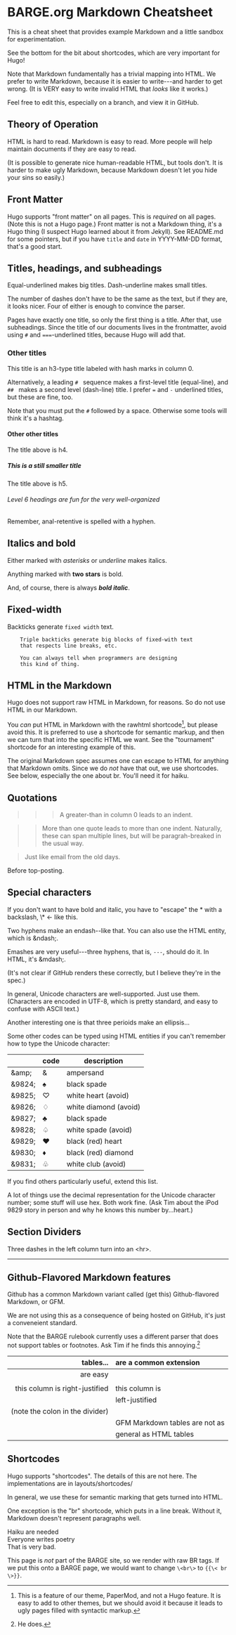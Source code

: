 
BARGE.org Markdown Cheatsheet
=============================

This is a cheat sheet that provides example Markdown and a little sandbox for
experimentation.

See the bottom for the bit about shortcodes, which are very important for Hugo!

Note that Markdown fundamentally has a trivial mapping into HTML.  We prefer to
write Markdown, because it is easier to write---and harder to get wrong.  (It
is VERY easy to write invalid HTML that _looks_ like it works.)

Feel free to edit this, especially on a branch, and view it in GitHub.

Theory of Operation
-------------------

HTML is hard to read.  Markdown is easy to read.  More people will help maintain
documents if they are easy to read.

(It is possible to generate nice human-readable HTML, but tools don't.  It is
harder to make ugly Markdown, because Markdown doesn't let you hide your sins
so easily.)

Front Matter
------------

Hugo supports "front matter" on all pages.  This is _required_ on all pages.
(Note this is not a Hugo page.)  Front matter is not a Markdown thing, it's a
Hugo thing (I suspect Hugo learned about it from Jekyll).  See README.md for
some pointers, but if you have `title` and `date` in YYYY-MM-DD format, that's
a good start.

Titles, headings, and subheadings
---------------------------------

Equal-underlined makes big titles.  Dash-underline makes small titles.

The number of dashes don't have to be the same as the text, but if they are, it
looks nicer.  Four of either is enough to convince the parser.

Pages have exactly one title, so only the first thing is a title.  After that,
use subheadings.  Since the title of our documents lives in the frontmatter,
avoid using `#` and `===`-underlined titles, because Hugo will add that.

### Other titles

This title is an h3-type title labeled with hash marks in column 0.

Alternatively, a leading `# ` sequence makes a first-level title (equal-line),
and `## ` makes a second level (dash-line) title.  I prefer `=` and `-`
underlined titles, but these are fine, too.

Note that you must put the `#` followed by a space.  Otherwise some tools will
think it's a hashtag.

#### Other other titles

The title above is h4.

##### This is a still smaller title

The title above is h5.

###### Level 6 headings are fun for the very well-organized

Remember, anal-retentive is spelled with a hyphen.

## Italics and bold

Either marked with *asterisks* or _underline_ makes italics.

Anything marked with **two stars** is bold.

And, of course, there is always _**bold italic**_.

## Fixed-width

Backticks generate `fixed width` text.

```
    Triple backticks generate big blocks of fixed-with text
    that respects line breaks, etc.
    
    You can always tell when programmers are designing 
    this kind of thing.
```

## HTML in the Markdown

Hugo does not support raw HTML in Markdown, for reasons.  So do not use HTML in
our Markdown.

You _can_ put HTML in Markdown with the rawhtml shortcode[^2], but please avoid
this.  It is preferred to use a shortcode for semantic markup, and then we can
turn that into the specific HTML we want.  See the "tournament" shortcode for
an interesting example of this.

[^2]: This is a feature of our theme, PaperMod, and not a Hugo feature.  It is
    easy to add to other themes, but we should avoid it because it leads to
    ugly pages filled with syntactic markup.

The original Markdown spec assumes one can escape to HTML for anything that
Markdown omits.  Since we do _not_ have that out, we use shortcodes. See below,
especially the one about br.  You'll need it for haiku.

## Quotations

> > > A greater-than in column 0 leads to an indent.

> > More than one quote leads to more than one indent.
> > Naturally, these can span multiple lines,
> > but will be paragrah-breaked in the usual way.

> Just like email from the old days.

Before top-posting.

## Special characters

If you don't want to have bold and italic, you have to "escape" the \* with a
backslash, \\\* \<- like this.

Two hyphens make an endash--like that.  You can also use the HTML entity, which is
&amp;ndash;.

Emashes are very useful---three hyphens, that is, `---`, should do it.  In HTML,
it's &amp;mdash;.

(It's not clear if GitHub renders these correctly, but I believe they're in the spec.)

In general, Unicode characters are well-supported.  Just use them.  (Characters
are encoded in UTF-8, which is pretty standard, and easy to confuse with ASCII
text.)

Another interesting one is that three perioids make an ellipsis...

Some other codes can be typed using HTML entities if you can't remember how to type the Unicode character:

|            | code    | description           |
|------------|:--------|-----------------------|
| &amp;amp;  | &amp;   | ampersand             |
| &amp;9824; | &#9824; | black spade           |
| &amp;9825; | &#9825; | white heart (avoid)   |
| &amp;9826; | &#9826; | white diamond (avoid) |
| &amp;9827; | &#9827; | black spade           |
| &amp;9828; | &#9828; | white spade  (avoid)  |
| &amp;9829; | &#9829; | black (red) heart     |
| &amp;9830; | &#9830; | black (red) diamond   |
| &amp;9831; | &#9831; | white club (avoid)    |

If you find others particularly useful, extend this list.

A lot of things use the decimal representation for the Unicode character
number; some stuff will use hex.  Both work fine.  (Ask Tim about the iPod 9829
story in person and why he knows this number by...heart.)

## Section Dividers

Three dashes in the left column turn into an \<hr\>.

---

## Github-Flavored Markdown features

Github has a common Markdown variant called (get this) Github-flavored
Markdown, or GFM.

We are not using this as a consequence of being hosted on GitHub, it's just a
conveneient standard.

Note that the BARGE rulebook currently uses a different parser that does not
support tables or footnotes.  Ask Tim if he finds this annoying.[^1]

|                       tables... | are a common extension         |
|--------------------------------:|:-------------------------------|
|                        are easy |                                |
|                                 |                                |
|  this column is right-justified | this column is                 |
|                                 | left-justified                 |
| (note the colon in the divider) |                                |
|                                 | GFM Markdown tables are not as |
|                                 | general as HTML tables         |


[^1]: He does.

## Shortcodes

Hugo supports "shortcodes".  The details of this are not here.  The
implementations are in layouts/shortcodes/

In general, we use these for semantic marking that gets turned into HTML.

One exception is the "br" shortcode, which puts in a line break.  Without it,
Markdown doesn't represent paragraphs well.

Haiku are needed <br>
Everyone writes poetry <br>
That is very bad. 

This page is _not_ part of the BARGE site, so we render with raw BR tags.
If we put this onto a BARGE page, we would want to change `\<br\>` to `{{\< br \>}}`.
